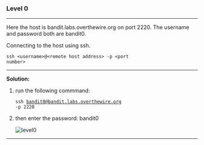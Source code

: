 ### Level 0
<hr/>
Here the host is bandit.labs.overthewire.org on port 2220. The username and password both are bandit0.

Connecting to the host using ssh.

<code>ssh &lt;username&gt;@&lt;remote host address&gt; -p &lt;port number&gt;</code>
<hr/>
<b>Solution:</b><br/>
<p><ol>
<li>run the following commmand:<br/>

<code>ssh bandit0@bandit.labs.overthewire.org -p 2220</code></li>

<li>then enter the password: bandit0</li>

![level0](https://user-images.githubusercontent.com/88927842/171993624-9f1baffb-49e6-4081-b6c2-d5074a9f9b09.png)

</ol>
</p>
<hr/>